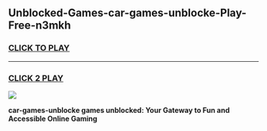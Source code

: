 
## Unblocked-Games-car-games-unblocke-Play-Free-n3mkh
<h3>
<a href="https://premium76.site?title=car-games-unblocke&ref=20A">CLICK TO PLAY</a></h3>
<hr>

<h3>
<a href="https://premium76.site?title=car-games-unblocke&ref=20A">CLICK 2 PLAY</a>
  
</h3>

<a href="https://premium76.site?title=car-games-unblocke&ref=20A"><img src="https://clearcache.store/games.png"></a>


**car-games-unblocke games unblocked: Your Gateway to Fun and Accessible Online Gaming**
